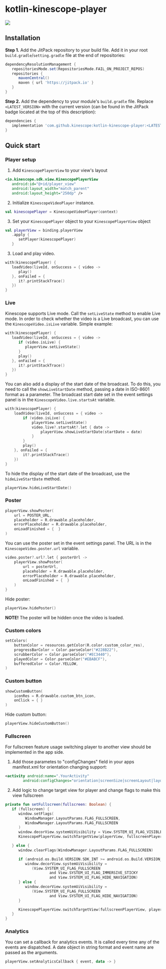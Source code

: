# kotlin-kinescope-player
[![](https://jitpack.io/v/kinescope/kotlin-kinescope-player.svg)](https://jitpack.io/#kinescope/kotlin-kinescope-player)

## Installation

**Step 1.** Add the JitPack repository to your build file.
Add it in your root `build.gradle`/`setting.gradle` file at the end of repositories:

```groovy
dependencyResolutionManagement {
   repositoriesMode.set(RepositoriesMode.FAIL_ON_PROJECT_REPOS)
   repositories {
      mavenCentral()
      maven { url 'https://jitpack.io' }
   }
}
```

**Step 2.** Add the dependency to your module's `build.gradle` file. Replace `<LATEST_VERSION>` with the current version (can be found in the JitPack badge located at the top of this description):
```groovy
dependencies {
   implementation 'com.github.kinescope:kotlin-kinescope-player:<LATEST_VERSION>'
}
```

## Quick start

### Player setup

1. Add `KinescopePlayerView` to your view's layout

```xml
<io.kinescope.sdk.view.KinescopePlayerView
   android:id="@+id/player_view"
   android:layout_width="match_parent"
   android:layout_height="250dp" />
```

2. Initialize `KinescopeVideoPlayer` instance.

```kotlin
val kinescopePlayer = KinescopeVideoPlayer(context)
```

3. Set your `KinescopePlayer` object to your `KinescopePlayerView` object

```kotlin
val playerView = binding.playerView
   .apply {
      setPlayer(kinescopePlayer)
   }
```

3. Load and play video.

```kotlin
with(kinescopePlayer) {
   loadVideo(liveId, onSuccess = { video ->
      play()
   }, onFailed = {
      it?.printStackTrace()
   })
}
```

### Live

Kinescope supports Live mode. Call the `setLiveState` method to enable Live mode.
In order to check whether the video is a Live broadcast, you can use the `KinescopeVideo.isLive` variable.
Simple example:

```kotlin
with(kinescopePlayer) {
   loadVideo(liveId, onSuccess = { video ->
      if (video.isLive) {
         playerView.setLiveState()
      }
      play()
   }, onFailed = {
      it?.printStackTrace()
   })
}
```

You can also add a display of the start date of the broadcast. To do this, you need to call the `showLiveStartDate` method, passing a date in ISO-8601 format as a parameter. The broadcast start date set in the event settings panel is in the `KinescopeVideo.live.startsAt` variable.

```kotlin
with(kinescopePlayer) {
    loadVideo(liveId, onSuccess = { video ->
        if (video.isLive) {
            playerView.setLiveState()
            video.live?.startsAt?.let { date ->
                playerView.showLiveStartDate(startDate = date)
            }
        }
        play()
    }, onFailed = {
        it?.printStackTrace()
    })
}
```

To hide the display of the start date of the broadcast, use the `hideLiveStartDate` method.

```kotlin
playerView.hideLiveStartDate()
```

### Poster

```kotlin
playerView.showPoster(
    url = POSTER_URL,
    placeholder = R.drawable.placeholder,
    errorPlaceholder = R.drawable.placeholder,
    onLoadFinished = {  }
)
```

You can use the poster set in the event settings panel. The URL is in the `KinescopeVideo.poster.url` variable.

```kotlin
video.poster?.url?.let { posterUrl ->
    playerView.showPoster(
        url = posterUrl,
        placeholder = R.drawable.placeholder,
        errorPlaceholder = R.drawable.placeholder,
        onLoadFinished = {  }
    )
}
```

Hide poster:

```kotlin
playerView.hidePoster()
```

**NOTE!** The poster will be hidden once the video is loaded.

### Custom colors

```kotlin
setColors(
    buttonColor = resources.getColor(R.color.custom_color_res),
    progressBarColor = Color.parseColor("#228B22"),
    scrubberColor = Color.parseColor("#EC3440"),
    playedColor = Color.parseColor("#EBABCF"),
    bufferedColor = Color.YELLOW,
)
```

### Custom button

```kotlin
showCustomButton(
    iconRes = R.drawable.custom_btn_icon,
    onClick = { }
)
```

Hide custom button:

```kotlin
playerView.hideCustomButton()
```

### Fullscreen

For fullscreen feature usage switching player to another view should be implemented in the app side.

1. Add those parametes to "configChanges" field in your apps manifest.xml for orientation changing support:

```xml
<activity android:name=".YourActivity"
        android:configChanges="orientation|screenSize|screenLayout|layoutDirection" />
```

2. Add logic to change target view for player and change flags to make this view fullscreen

```kotlin
private fun setFullscreen(fullscreen: Boolean) {
   if (fullscreen) {
      window.setFlags(
         WindowManager.LayoutParams.FLAG_FULLSCREEN,
         WindowManager.LayoutParams.FLAG_FULLSCREEN
      )
      window.decorView.systemUiVisibility = View.SYSTEM_UI_FLAG_VISIBLE
      KinescopePlayerView.switchTargetView(playerView, fullscreenPlayerView, kinescopePlayer)

   } else {
      window.clearFlags(WindowManager.LayoutParams.FLAG_FULLSCREEN)

      if (android.os.Build.VERSION.SDK_INT >= android.os.Build.VERSION_CODES.KITKAT) {
         window.decorView.systemUiVisibility =
            (View.SYSTEM_UI_FLAG_FULLSCREEN
                    and View.SYSTEM_UI_FLAG_IMMERSIVE_STICKY
                    and View.SYSTEM_UI_FLAG_HIDE_NAVIGATION)
      } else {
         window.decorView.systemUiVisibility =
            (View.SYSTEM_UI_FLAG_FULLSCREEN
                    and View.SYSTEM_UI_FLAG_HIDE_NAVIGATION)
      }

      KinescopePlayerView.switchTargetView(fullscreenPlayerView, playerView, kinescopePlayer)
   }
}
```

### Analytics

You can set a callback for analytics events. It is called every time any of the events are dispatched. A date object in string format and event name are passed as the arguments.

```kotlin
playerView.setAnalyticsCallback { event, data -> }
```
